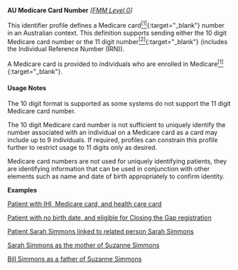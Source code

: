 **AU Medicare Card Number**  *[[FMM Level 0](guidance.html)]*

This identifier profile defines a Medicare card[<sup>[1]</sup>](https://www.servicesaustralia.gov.au/individuals/services/medicare/medicare-card){:target="_blank"} number in an Australian context. This definition supports sending either the 10 digit Medicare card number or the 11 digit number[<sup>[2]</sup>](http://meteor.aihw.gov.au/content/index.phtml/itemId/270101){:target="_blank"} (includes the Individual Reference Number (IRN)).

A Medicare card is provided to individuals who are enrolled in Medicare[<sup>[1]</sup>](https://www.servicesaustralia.gov.au/individuals/medicare){:target="_blank"}.

#### Usage Notes

The 10 digit format is supported as some systems do not support the 11 digit Medicare card number. 

The 10 digit Medicare card number is not sufficient to uniquely identify the number associated with an individual on a Medicare card as a card may include up to 9 individuals. If required, profiles can constrain this profile further to restrict usage to 11 digits only as desired.

Medicare card numbers are not used for uniquely identifying patients, they are identifying information that can be used in conjunction with other elements such as name and date of birth appropriately to confirm identity.

**Examples**

[Patient with IHI, Medicare card, and health care card](Patient-example0.html)

[Patient with no birth date, and eligible for Closing the Gap registration](Patient-example2.html)

[Patient Sarah Simmons linked to related person Sarah Simmons](Patient-example5.html)

[Sarah Simmons as the mother of Suzanne Simmons](RelatedPerson-example2.html)

[Bill Simmons as a father of Suzanne Simmons](RelatedPerson-example3.html)


